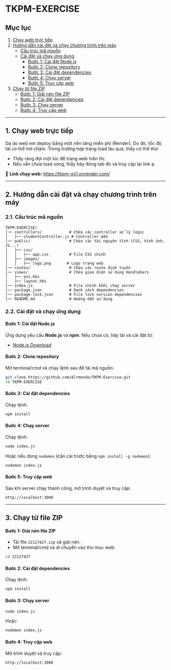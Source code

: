 # TKPM-EXERCISE

## Mục lục
1. [Chạy web trực tiếp](#1-chạy-web-trực-tiếp)
2. [Hướng dẫn cài đặt và chạy chương trình trên máy](#2-hướng-dẫn-cài-đặt-và-chạy-chương-trình-trên-máy)
   - [Cấu trúc mã nguồn](#21-cấu-trúc-mã-nguồn)
   - [Cài đặt và chạy ứng dụng](#22-cài-đặt-và-chạy-ứng-dụng)
     - [Bước 1: Cài đặt Node.js](#bước-1-cài-đặt-nodejs)
     - [Bước 2: Clone repository](#bước-2-clone-repository)
     - [Bước 3: Cài đặt dependencies](#bước-3-cài-đặt-dependencies)
     - [Bước 4: Chạy server](#bước-4-chạy-server)
     - [Bước 5: Truy cập web](#bước-5-truy-cập-web)
3. [Chạy từ file ZIP](#3-chạy-từ-file-zip)
   - [Bước 1: Giải nén file ZIP](#bước-1-giải-nén-file-zip)
   - [Bước 2: Cài đặt dependencies](#bước-2-cài-đặt-dependencies)
   - [Bước 3: Chạy server](#bước-3-chạy-server)
   - [Bước 4: Truy cập web](#bước-4-truy-cập-web)

---

## 1. Chạy web trực tiếp
Dạ do web em deploy bằng một nền tảng miễn phí (Render). Do đó, tốc độ tải có thể hơi chậm. Trong trường hợp trang load lâu quá, thầy có thể thử:
- Thầy ráng đợi một lúc để trang web hiển thị.
- Nếu vẫn chưa load xong, thầy hãy đóng tab đó và truy cập lại link ạ.

🔗 **Link chạy web:** https://tkpm-ex1.onrender.com/

---

## 2. Hướng dẫn cài đặt và chạy chương trình trên máy

### 2.1. Cấu trúc mã nguồn

```
TKPM-EXERCISE/
│── controllers/            # Chứa các controller xử lý logic
│   ├── studentController.js # Controller mẫu
│── public/                 # Chứa các tài nguyên tĩnh (CSS, hình ảnh, JS...)
│   ├── css/
│   │   ├── app.css         # File CSS chính
│   ├── images/
│   │   ├── logo.png       # Logo trang web
│── routes/                 # Chứa các route định tuyến
│── views/                  # Chứa giao diện sử dụng Handlebars
│   ├── ex1.hbs
│   ├── layout.hbs
│── index.js                # File chính khởi chạy server
│── package.json            # Danh sách dependencies
│── package-lock.json       # File lock version dependencies
│── README.md               # Hướng dẫn sử dụng
```

### 2.2. Cài đặt và chạy ứng dụng

#### Bước 1: Cài đặt Node.js
Ứng dụng yêu cầu **Node.js** và **npm**. Nếu chưa có, hãy tải và cài đặt từ:
- [Node.js Download](https://nodejs.org/)

#### Bước 2: Clone repository
Mở terminal/cmd và chạy lệnh sau để tải mã nguồn:
```sh
git clone https://github.com/Alrmendo/TKPM-Exercise.git
cd TKPM-EXERCISE
```

#### Bước 3: Cài đặt dependencies
Chạy lệnh:
```sh
npm install
```

#### Bước 4: Chạy server
Chạy lệnh:
```sh
node index.js
```
Hoặc nếu dùng `nodemon` (cần cài trước bằng `npm install -g nodemon`):
```sh
nodemon index.js
```

#### Bước 5: Truy cập web
Sau khi server chạy thành công, mở trình duyệt và truy cập:
```
http://localhost:3000
```
---

## 3. Chạy từ file ZIP

#### Bước 1: Giải nén file ZIP
- Tải file `22127427.zip` và giải nén.
- Mở terminal/cmd và di chuyển vào thư mục web:
```sh
cd 22127427
```

#### Bước 2: Cài đặt dependencies
Chạy lệnh:
```sh
npm install
```

#### Bước 3: Chạy server
```sh
node index.js
```
Hoặc:
```sh
nodemon index.js
```

#### Bước 4: Truy cập web
Mở trình duyệt và truy cập:
```
http://localhost:3000
```
